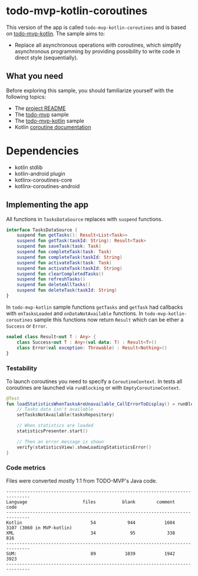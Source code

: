 # todo-mvp-kotlin-coroutines

This version of the app is called `todo-mvp-kotlin-coroutines` and is based on [todo-mvp-kotlin](https://github.com/googlesamples/android-architecture/tree/dev-todo-mvp-kotlin/). The sample aims to:

* Replace all asynchronous operations with coroutines, which simplify asynchronous programming by providing possibility to write code in direct style (sequentially). 


## What you need

Before exploring this sample, you should familiarize yourself with the following topics:

* The [project README](https://github.com/googlesamples/android-architecture/tree/master)
* The [todo-mvp](https://github.com/googlesamples/android-architecture/tree/todo-mvp) sample
* The [todo-mvp-kotlin](https://github.com/googlesamples/android-architecture/tree/dev-todo-mvp-kotlin/) sample
* Kotlin [coroutine documentation](https://github.com/Kotlin/kotlinx.coroutines/blob/master/README.md#documentation)

# Dependencies
*  kotlin stdlib
*  kotlin-android plugin
*  kotlinx-coroutines-core
*  kotlinx-coroutines-android

## Implementing the app

All functions in `TasksDataSource` replaces with `suspend` functions.

```kotlin
interface TasksDataSource {
    suspend fun getTasks(): Result<List<Task>>
    suspend fun getTask(taskId: String): Result<Task>
    suspend fun saveTask(task: Task)
    suspend fun completeTask(task: Task)
    suspend fun completeTask(taskId: String)
    suspend fun activateTask(task: Task)
    suspend fun activateTask(taskId: String)
    suspend fun clearCompletedTasks()
    suspend fun refreshTasks()
    suspend fun deleteAllTasks()
    suspend fun deleteTask(taskId: String)
}
```

In `todo-mvp-kotlin` sample functions `getTasks` and `getTask` had callbacks with `onTasksLoaded` and `onDataNotAvailable` functions. In `todo-mvp-kotlin-coroutines` sample this functions now return `Result` which can be ether a `Success` or `Error`.

```kotlin
sealed class Result<out T : Any> {
    class Success<out T : Any>(val data: T) : Result<T>()
    class Error(val exception: Throwable) : Result<Nothing>()
}
```

### Testability

To launch coroutines you need to specify a `CoroutineContext`. In tests all coroutines are launched via `runBlocking` or with `EmptyCoroutineContext`.

```kotlin
@Test
fun loadStatisticsWhenTasksAreUnavailable_CallErrorToDisplay() = runBlocking {
    // Tasks data isn't available
    setTasksNotAvailable(tasksRepository)

    // When statistics are loaded
    statisticsPresenter.start()

    // Then an error message is shown
    verify(statisticsView).showLoadingStatisticsError()
}
```

### Code metrics

Files were converted mostly 1:1 from TODO-MVP's Java code.

```
-------------------------------------------------------------------------------
Language                     files          blank        comment           code
-------------------------------------------------------------------------------
Kotlin                          54            944           1604           3107 (3060 in MVP-kotlin)
XML                             34             95            338            816
-------------------------------------------------------------------------------
SUM:                            89           1039           1942           3923
-------------------------------------------------------------------------------
```